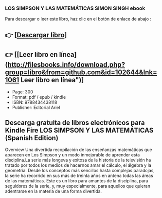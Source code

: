 ### LOS SIMPSON Y LAS MATEMÁTICAS SIMON SINGH ebook

Para descargar o leer este libro, haz clic en el botón de enlace de abajo :

## 👉  [**[Descargar libro](http://filesbooks.info/download.php?group=libro&from=github.com&id=102644&lnk=1061 "Descargar libro")**]

## 👉  [**[Leer libro en línea](http://filesbooks.info/download.php?group=libro&from=github.com&id=102644&lnk=1061 Leer libro en línea")**]




* Page: 300
* Format: pdf / epub / kindle
* ISBN: 9788434438118
* Publisher: Editorial Ariel

## Descarga gratuita de libros electrónicos para Kindle Fire LOS SIMPSON Y LAS MATEMÁTICAS (Spanish Edition)

Overview
Una divertida recopilación de las enseñanzas matemáticas que aparecen en Los Simpson y un modo inmejorable de aprender esta disciplina.La serie más longeva y exitosa de la historia de la televisión ha tratado por todos los medios de hacernos amar el cálculo, el álgebra y la geometría. Desde los conceptos más sencillos hasta complejas paradojas, la serie ha recorrido en sus más de treinta años en antena todas las áreas de las matemáticas. Este es un libro para amantes de la disciplina, para seguidores de la serie, y, muy especialmente, para aquellos que quieran adentrarse en la materia de una forma divertida.



